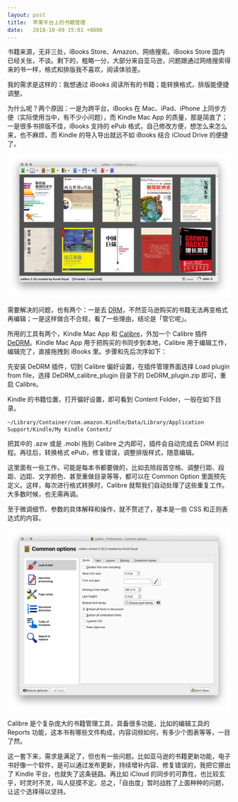 ```yaml
---
layout: post
title:  苹果平台上的书籍管理
date:   2018-10-09 15:01 +0800
---
```


书籍来源，无非三处，iBooks Store、Amazon、网络搜索。iBooks Store 国内已经关张，不谈。剩下的，粗略一分，大部分来自亚马逊，问题跟通过网络搜索得来的书一样，格式和排版我不喜欢，阅读体验差。

我的需求是这样的：我想通过 iBooks 阅读所有的书籍；能转换格式，排版能便捷调整。

为什么呢？两个原因：一是为跨平台，iBooks 在 Mac、iPad、iPhone 上同步方便（实际使用当中，有不少小问题），而 Kindle Mac App 的质量，那是简直了；一是很多书排版不佳，iBooks 支持的 ePub 格式，自己修改方便，想怎么来怎么来，也不麻烦，而 Kindle 的导入导出就远不如 iBooks 结合 iCloud Drive 的便捷了。

![calibre_library](/files/2018/calibre_library.png)

需要解决的问题，也有两个：一是去 [DRM](https://en.m.wikipedia.org/wiki/Digital_rights_management)，不然亚马逊购买的书籍无法再变格式再编辑；一是这样做合不合规，看了一些理由，结论是「管它呢」。

所用的工具有两个，Kindle Mac App 和 [Calibre](https://calibre-ebook.com/)，外加一个 Calibre 插件 [DeDRM](https://github.com/apprenticeharper/DeDRM_tools)。Kindle Mac App 用于把购买的书同步到本地，Calibre 用于编辑工作，编辑完了，直接拖拽到 iBooks 里。步骤和先后次序如下：

先安装 DeDRM 插件，切到 Calibre 偏好设置，在插件管理界面选择 Load plugin from file，选择 DeDRM_calibre_plugin 目录下的 DeDRM_plugin.zip 即可，重启 Calibre。

Kindle 的书籍位置，打开偏好设置，即可看到 Content Folder，一般在如下目录。

```
~/Library/Container/com.amazon.Kindle/Data/Library/Application Support/Kindle/My Kindle Content/
```

把其中的 .azw 或是 .mobi 拖到 Calibre 之内即可，插件会自动完成去 DRM 的过程。再往后，转换格式 ePub，修复错误，调整排版样式，随意编辑。

这里面有一些工作，可能是每本书都要做的，比如去除段首空格、调整行距、段距、边距、文字颜色、甚至重做目录等等，都可以在 Common Option 里面预先定义。这样，每次进行格式转换时，Calibre 就帮我们自动处理了这些重复工作。大多数时候，也无需再调。

至于微调细节、参数的具体解释和操作，就不赘述了，基本是一些 CSS 和正则表达式的内容。

![calibre_epub_common_options](/files/2018/calibre_epub_common_options.png)

Calibre 是个复杂庞大的书籍管理工具，具备很多功能，比如的编辑工具的 Reports 功能，这本书有哪些文件构成，内容词频如何，有多少个图表等等，一目了然。

这一套下来，需求是满足了，但也有一些问题。比如亚马逊的书籍更新功能，电子书好像一个软件，是可以通过发布更新，持续增补内容、修复错误的，我把它挪出了 Kindle 平台，也就失了这条链路。再比如 iCloud 的同步的可靠性，也比较玄乎，时灵时不灵，叫人捉摸不定。总之，「自由度」暂时战胜了上面种种的问题，让这个选择得以坚持。